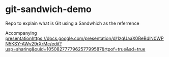 # git-sandwich-demo
Repo to explain what is Git using a Sandwhich as the referrence 

Accompanying [presentation](https://docs.google.com/presentation/d/1zqUaaX0BeBdlN0WPN5KSY-AWv29rXrMc/edit?usp=sharing&ouid=105082777796257799587&rtpof=true&sd=true)https://docs.google.com/presentation/d/1zqUaaX0BeBdlN0WPN5KSY-AWv29rXrMc/edit?usp=sharing&ouid=105082777796257799587&rtpof=true&sd=true 
